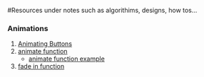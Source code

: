 #Resources under notes such as algorithims, designs, how tos...

### Animations
1. [Animating Buttons](https://www.w3schools.com/howto/howto_css_animate_buttons.asp)
2. [animate function](http://api.jquery.com/animate/)
    - [animate function example](http://jsfiddle.net/h6jg4/2/)
3. [fade in function](http://api.jquery.com/fadein/)
